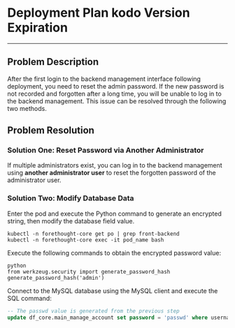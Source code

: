 # Deployment Plan kodo Version Expiration
---

## Problem Description
After the first login to the backend management interface following deployment, you need to reset the admin password. If the new password is not recorded and forgotten after a long time, you will be unable to log in to the backend management. This issue can be resolved through the following two methods.

## Problem Resolution
### Solution One: Reset Password via Another Administrator
If multiple administrators exist, you can log in to the backend management using **another administrator user** to reset the forgotten password of the administrator user.

### Solution Two: Modify Database Data
Enter the pod and execute the Python command to generate an encrypted string, then modify the database field value.
```shell
kubectl -n forethought-core get po | grep front-backend
kubectl -n forethought-core exec -it pod_name bash
```
Execute the following commands to obtain the encrypted password value:
```shell
python
from werkzeug.security import generate_password_hash
generate_password_hash('admin')
```
Connect to the MySQL database using the MySQL client and execute the SQL command:
```sql
-- The passwd value is generated from the previous step
update df_core.main_manage_account set password = 'passwd' where username= 'admin';
```